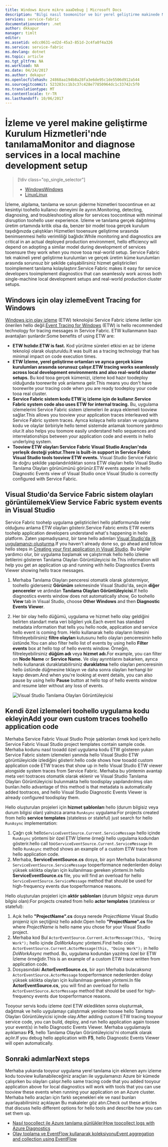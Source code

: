 ```yaml
---
title: Windows Azure mikro aaaDebug | Microsoft Docs
description: "Bilgi nasıl toomonitor ve bir yerel geliştirme makinede Microsoft Azure Service Fabric kullanılarak yazılmış hizmetlerinizi tanılama."
services: service-fabric
documentationcenter: .net
author: dkkapur
manager: timlt
editor: 
ms.assetid: edcc0631-ed2d-45a3-851d-2c4fa0f4a326
ms.service: service-fabric
ms.devlang: dotnet
ms.topic: article
ms.tgt_pltfrm: NA
ms.workload: NA
ms.date: 04/24/2017
ms.author: dekapur
ms.openlocfilehash: 24868aa194b8a28fa3e6de95c1de5506d912a544
ms.sourcegitcommit: 523283cc1b3c37c428e77850964dc1c33742c5f0
ms.translationtype: MT
ms.contentlocale: tr-TR
ms.lasthandoff: 10/06/2017
---
```

# <a name="monitor-and-diagnose-services-in-a-local-machine-development-setup"></a><span data-ttu-id="7c6f1-103">İzleme ve yerel makine geliştirme Kurulum Hizmetleri'nde tanılama</span><span class="sxs-lookup"><span data-stu-id="7c6f1-103">Monitor and diagnose services in a local machine development setup</span></span>
> [!div class="op_single_selector"]
> * [<span data-ttu-id="7c6f1-104">Windows</span><span class="sxs-lookup"><span data-stu-id="7c6f1-104">Windows</span></span>](service-fabric-diagnostics-how-to-monitor-and-diagnose-services-locally.md)
> * [<span data-ttu-id="7c6f1-105">Linux</span><span class="sxs-lookup"><span data-stu-id="7c6f1-105">Linux</span></span>](service-fabric-diagnostics-how-to-monitor-and-diagnose-services-locally-linux.md)
> 
> 

<span data-ttu-id="7c6f1-106">İzleme, algılama, tanılama ve sorun giderme hizmetleri toocontinue en az kesintiyi toohello kullanıcı deneyimi ile ayırın.</span><span class="sxs-lookup"><span data-stu-id="7c6f1-106">Monitoring, detecting, diagnosing, and troubleshooting allow for services toocontinue with minimal disruption toohello user experience.</span></span> <span data-ttu-id="7c6f1-107">İzleme ve tanılama gerçek dağıtılmış üretim ortamında kritik olsa da, benzer bir model tooa gerçek kurulum taşıdığınızda çalıştıkları Hizmetleri tooensure geliştirme sırasında benimsenmesi hello verimliliği bağlıdır.</span><span class="sxs-lookup"><span data-stu-id="7c6f1-107">While monitoring and diagnostics are critical in an actual deployed production environment, hello efficiency will depend on adopting a similar model during development of services tooensure they work when you move tooa real-world setup.</span></span> <span data-ttu-id="7c6f1-108">Service Fabric tek makineli yerel geliştirme kurulumları ve gerçek üretim küme kurulumları arasında sorunsuz bir şekilde çalışabilirsiniz hizmet geliştiricileri tooimplement tanılama kolaylaştırır.</span><span class="sxs-lookup"><span data-stu-id="7c6f1-108">Service Fabric makes it easy for service developers tooimplement diagnostics that can seamlessly work across both single-machine local development setups and real-world production cluster setups.</span></span>

## <a name="event-tracing-for-windows"></a><span data-ttu-id="7c6f1-109">Windows için olay izleme</span><span class="sxs-lookup"><span data-stu-id="7c6f1-109">Event Tracing for Windows</span></span>
<span data-ttu-id="7c6f1-110">[Windows için olay izleme](https://msdn.microsoft.com/library/windows/desktop/bb968803.aspx) (ETW) teknolojisi Service Fabric izleme iletiler için önerilen hello değil.</span><span class="sxs-lookup"><span data-stu-id="7c6f1-110">[Event Tracing for Windows](https://msdn.microsoft.com/library/windows/desktop/bb968803.aspx) (ETW) is hello recommended technology for tracing messages in Service Fabric.</span></span> <span data-ttu-id="7c6f1-111">ETW kullanmanın bazı avantajları şunlardır:</span><span class="sxs-lookup"><span data-stu-id="7c6f1-111">Some benefits of using ETW are:</span></span>

* <span data-ttu-id="7c6f1-112">**ETW hızlıdır.**</span><span class="sxs-lookup"><span data-stu-id="7c6f1-112">**ETW is fast.**</span></span> <span data-ttu-id="7c6f1-113">Kod yürütme süreleri etkisi en az bir izleme teknoloji olarak oluşturuldu.</span><span class="sxs-lookup"><span data-stu-id="7c6f1-113">It was built as a tracing technology that has minimal impact on code execution times.</span></span>
* <span data-ttu-id="7c6f1-114">**ETW İzleme, yerel geliştirme ortamları ve ayrıca gerçek küme kurulumları arasında sorunsuz çalışır.**</span><span class="sxs-lookup"><span data-stu-id="7c6f1-114">**ETW tracing works seamlessly across local development environments and also real-world cluster setups.**</span></span> <span data-ttu-id="7c6f1-115">Bu kod tooa gerçek kümenizi, izleme kod hazır toodeploy olduğunda toorewrite yok anlamına gelir.</span><span class="sxs-lookup"><span data-stu-id="7c6f1-115">This  means you don't have toorewrite your tracing code when you are ready toodeploy your code tooa real cluster.</span></span>
* <span data-ttu-id="7c6f1-116">**Service Fabric sistem kodu ETW iç izleme için de kullanır.**</span><span class="sxs-lookup"><span data-stu-id="7c6f1-116">**Service Fabric system code also uses ETW for internal tracing.**</span></span> <span data-ttu-id="7c6f1-117">Bu, uygulama izlemelerini Service Fabric sistem izlemeleri ile araya eklemeli tooview sağlar.</span><span class="sxs-lookup"><span data-stu-id="7c6f1-117">This allows you tooview your application traces interleaved with Service Fabric system traces.</span></span> <span data-ttu-id="7c6f1-118">Ayrıca kolayca hello sıraları ve uygulama kodu ve olaylar birbiriyle hello temel sistemde anlamak toomore yardımcı olur.</span><span class="sxs-lookup"><span data-stu-id="7c6f1-118">It also helps you toomore easily understand hello sequences and interrelationships between your application code and events in hello underlying system.</span></span>
* <span data-ttu-id="7c6f1-119">**Tooview ETW olayları Service Fabric Visual Studio Araçları'nda yerleşik desteği yoktur.**</span><span class="sxs-lookup"><span data-stu-id="7c6f1-119">**There is built-in support in Service Fabric Visual Studio tools tooview ETW events.**</span></span> <span data-ttu-id="7c6f1-120">Visual Studio Service Fabric ile doğru şekilde yapılandırıldıktan sonra ETW olayları hello Visual Studio Tanılama Olayları görünümünü görünür.</span><span class="sxs-lookup"><span data-stu-id="7c6f1-120">ETW events appear in hello Diagnostic Events view of Visual Studio once Visual Studio is correctly configured with Service Fabric.</span></span> 

## <a name="view-service-fabric-system-events-in-visual-studio"></a><span data-ttu-id="7c6f1-121">Visual Studio'da Service Fabric sistem olayları görüntülemek</span><span class="sxs-lookup"><span data-stu-id="7c6f1-121">View Service Fabric system events in Visual Studio</span></span>
<span data-ttu-id="7c6f1-122">Service Fabric toohelp uygulama geliştiricileri hello platformunda neler olduğunu anlama ETW olayları gösterir.</span><span class="sxs-lookup"><span data-stu-id="7c6f1-122">Service Fabric emits ETW events toohelp application developers understand what's happening in hello platform.</span></span> <span data-ttu-id="7c6f1-123">Zaten yapmadıysanız, bir tane hello adımları [Visual Studio'da ilk uygulamanızı oluşturma](service-fabric-create-your-first-application-in-visual-studio.md).</span><span class="sxs-lookup"><span data-stu-id="7c6f1-123">If you haven't already done so, go ahead and follow hello steps in [Creating your first application in Visual Studio](service-fabric-create-your-first-application-in-visual-studio.md).</span></span> <span data-ttu-id="7c6f1-124">Bu bilgiler yardımcı olur, bir uygulama başlamak ve çalıştırmak hello hello izleme iletilerini gösteren Tanılama Olayları Görüntüleyicisi ile.</span><span class="sxs-lookup"><span data-stu-id="7c6f1-124">This information will help you get an application up and running with hello Diagnostics Events Viewer showing hello trace messages.</span></span>

1. <span data-ttu-id="7c6f1-125">Merhaba Tanılama Olayları penceresi otomatik olarak göstermiyor, toohello giderseniz **Görünüm** sekmesinde Visual Studio'da, seçin **diğer pencereler** ve ardından **Tanılama Olayları Görüntüleyicisi**.</span><span class="sxs-lookup"><span data-stu-id="7c6f1-125">If hello diagnostics events window does not automatically show, Go toohello **View** tab in Visual Studio, choose **Other Windows** and then **Diagnostic Events Viewer**.</span></span>
2. <span data-ttu-id="7c6f1-126">Her bir olay hello düğümü, uygulama ve hizmet hello olay geldiğini belirten standart meta veri bilgileri yok.</span><span class="sxs-lookup"><span data-stu-id="7c6f1-126">Each event has standard metadata information that tells you hello node, application and service hello event is coming from.</span></span> <span data-ttu-id="7c6f1-127">Hello kullanarak hello olayların listesini filtreleyebilirsiniz **filtre olayları** kutusunu hello olayları penceresinin hello üstünde.</span><span class="sxs-lookup"><span data-stu-id="7c6f1-127">You can also filter hello list of events by using hello **Filter events** box at hello top of hello events window.</span></span> <span data-ttu-id="7c6f1-128">Örneğin, filtreleyebilirsiniz **düğüm adı** veya **hizmet adı.**</span><span class="sxs-lookup"><span data-stu-id="7c6f1-128">For example, you can filter on **Node Name** or **Service Name.**</span></span> <span data-ttu-id="7c6f1-129">Ve olay ayrıntılarını bakarken, ayrıca hello kullanarak duraklatabilirsiniz **duraklatma** hello olayları penceresinin hello üstünde düğmesine tıklayın ve daha sonra olayları herhangi bir kayıp devam.</span><span class="sxs-lookup"><span data-stu-id="7c6f1-129">And when you're looking at event details, you can also pause by using hello **Pause** button at hello top of hello events window and resume later without any loss of events.</span></span>
   
   ![Visual Studio Tanılama Olayları Görüntüleyicisi](./media/service-fabric-diagnostics-how-to-monitor-and-diagnose-services-locally/DiagEventsExamples2.png)

## <a name="add-your-own-custom-traces-toohello-application-code"></a><span data-ttu-id="7c6f1-131">Kendi özel izlemeleri toohello uygulama kodu ekleyin</span><span class="sxs-lookup"><span data-stu-id="7c6f1-131">Add your own custom traces toohello application code</span></span>
<span data-ttu-id="7c6f1-132">Merhaba Service Fabric Visual Studio Proje şablonları örnek kod içerir.</span><span class="sxs-lookup"><span data-stu-id="7c6f1-132">hello Service Fabric Visual Studio project templates contain sample code.</span></span> <span data-ttu-id="7c6f1-133">Merhaba kodunu nasıl tooadd özel uygulama kodu ETW gösteren yukarı Service Fabric sistem izlemeleri yanında hello Visual Studio ETW görüntüleyicide izlediğini gösterir.</span><span class="sxs-lookup"><span data-stu-id="7c6f1-133">hello code shows how tooadd custom application code ETW traces that show up in hello Visual Studio ETW viewer alongside system traces from Service Fabric.</span></span> <span data-ttu-id="7c6f1-134">Merhaba bu yöntemin avantajı meta veri tootraces otomatik olarak eklenir ve Visual Studio Tanılama Olayları Görüntüleyicisi bulunmakta hello toodisplay yapılandırılmış olan bunları.</span><span class="sxs-lookup"><span data-stu-id="7c6f1-134">hello advantage of this method is that metadata is automatically added tootraces, and hello Visual Studio Diagnostic Events Viewer is already configured toodisplay them.</span></span>

<span data-ttu-id="7c6f1-135">Hello oluşturulan projeleri için **hizmet şablonları** hello (durum bilgisiz veya durum bilgisi olan) yalnızca arama `RunAsync` uygulama:</span><span class="sxs-lookup"><span data-stu-id="7c6f1-135">For projects created from hello **service templates** (stateless or stateful) just search for hello `RunAsync` implementation:</span></span>

1. <span data-ttu-id="7c6f1-136">Çağrı çok hello`ServiceEventSource.Current.ServiceMessage` hello içinde `RunAsync` yöntemi bir özel ETW İzleme örneği hello uygulama kodundan gösterir.</span><span class="sxs-lookup"><span data-stu-id="7c6f1-136">hello call too`ServiceEventSource.Current.ServiceMessage` in hello `RunAsync` method shows an example of a custom ETW trace from hello application code.</span></span>
2. <span data-ttu-id="7c6f1-137">Merhaba, **ServiceEventSource.cs** dosya, bir aşırı Merhaba bulacaksınız `ServiceEventSource.ServiceMessage` tooperformance nedenlerden dolayı yüksek sıklıkta olayları için kullanılması gereken yöntemi.</span><span class="sxs-lookup"><span data-stu-id="7c6f1-137">In hello **ServiceEventSource.cs** file, you will find an overload for hello `ServiceEventSource.ServiceMessage` method that should be used for high-frequency events due tooperformance reasons.</span></span>

<span data-ttu-id="7c6f1-138">Hello oluşturulan projeleri için **aktör şablonları** (durum bilgisiz veya durum bilgisi olan):</span><span class="sxs-lookup"><span data-stu-id="7c6f1-138">For projects created from hello **actor templates** (stateless or stateful):</span></span>

1. <span data-ttu-id="7c6f1-139">Açık hello **"ProjectName".cs** dosya nerede *ProjectName* Visual Studio projeniz için seçtiğiniz hello adıdır.</span><span class="sxs-lookup"><span data-stu-id="7c6f1-139">Open hello **"ProjectName".cs** file where *ProjectName* is hello name you chose for your Visual Studio project.</span></span>  
2. <span data-ttu-id="7c6f1-140">Merhaba kod Bul `ActorEventSource.Current.ActorMessage(this, "Doing Work");` hello içinde *DoWorkAsync* yöntemi.</span><span class="sxs-lookup"><span data-stu-id="7c6f1-140">Find hello code `ActorEventSource.Current.ActorMessage(this, "Doing Work");` in hello *DoWorkAsync* method.</span></span>  <span data-ttu-id="7c6f1-141">Bu, uygulama kodundan yazılmış özel bir ETW İzleme örneğidir.</span><span class="sxs-lookup"><span data-stu-id="7c6f1-141">This is an example of a custom ETW trace written from application code.</span></span>  
3. <span data-ttu-id="7c6f1-142">Dosyasındaki **ActorEventSource.cs**, bir aşırı Merhaba bulacaksınız `ActorEventSource.ActorMessage` tooperformance nedenlerden dolayı yüksek sıklıkta olayları için kullanılması gereken yöntemi.</span><span class="sxs-lookup"><span data-stu-id="7c6f1-142">In file **ActorEventSource.cs**, you will find an overload for hello `ActorEventSource.ActorMessage` method that should be used for high-frequency events due tooperformance reasons.</span></span>

<span data-ttu-id="7c6f1-143">Tooyour servis kodu izleme özel ETW ekledikten sonra oluşturmak, dağıtmak ve hello uygulamayı çalıştırmak yeniden toosee hello Tanılama Olayları Görüntüleyicisi içinde olay.</span><span class="sxs-lookup"><span data-stu-id="7c6f1-143">After adding custom ETW tracing tooyour service code, you can build, deploy, and run hello application again toosee your event(s) in hello Diagnostic Events Viewer.</span></span> <span data-ttu-id="7c6f1-144">Merhaba uygulamayla ayıklaması **F5**, hello Tanılama Olayları Görüntüleyicisi'ni otomatik olarak açılır.</span><span class="sxs-lookup"><span data-stu-id="7c6f1-144">If you debug hello application with **F5**, hello Diagnostic Events Viewer will open automatically.</span></span>

## <a name="next-steps"></a><span data-ttu-id="7c6f1-145">Sonraki adımlar</span><span class="sxs-lookup"><span data-stu-id="7c6f1-145">Next steps</span></span>
<span data-ttu-id="7c6f1-146">Merhaba yukarıda tooyour uygulama yerel tanılama için eklenen aynı izleme kodu tooview kullanabileceğiniz araçları ile uygulamanızı Azure bir kümede çalışırken bu olayları çalışır.</span><span class="sxs-lookup"><span data-stu-id="7c6f1-146">hello same tracing code that you added tooyour application above for local diagnostics will work with tools that you can use tooview these events when running your application on an Azure cluster.</span></span> <span data-ttu-id="7c6f1-147">Merhaba hello araçları için farklı seçenekleri ele ve nasıl bunları ayarlayabilirsiniz açıklayan Bu makaleler göz atın.</span><span class="sxs-lookup"><span data-stu-id="7c6f1-147">Check out these articles that discuss hello different options for hello tools and describe how you can set them up.</span></span>

* [<span data-ttu-id="7c6f1-148">Nasıl toocollect ile Azure tanılama günlükleri</span><span class="sxs-lookup"><span data-stu-id="7c6f1-148">How toocollect logs with Azure Diagnostics</span></span>](service-fabric-diagnostics-how-to-setup-wad.md)
* [<span data-ttu-id="7c6f1-149">Olay toplama ve EventFlow kullanarak koleksiyonu</span><span class="sxs-lookup"><span data-stu-id="7c6f1-149">Event aggregation and collection using EventFlow</span></span>](service-fabric-diagnostics-event-aggregation-eventflow.md)

